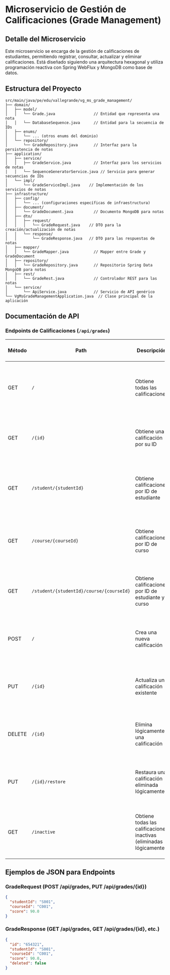 # Microservicio de Gestión de Calificaciones (Grade Management)

## Detalle del Microservicio
Este microservicio se encarga de la gestión de calificaciones de estudiantes, permitiendo registrar, consultar, actualizar y eliminar calificaciones. Está diseñado siguiendo una arquitectura hexagonal y utiliza programación reactiva con Spring WebFlux y MongoDB como base de datos.

## Estructura del Proyecto
```
src/main/java/pe/edu/vallegrande/vg_ms_grade_management/
├── domain/
│   ├── model/
│   │   └── Grade.java                 // Entidad que representa una nota
│   │   └── DatabaseSequence.java      // Entidad para la secuencia de IDs
│   ├── enums/
│   │   └── ... (otros enums del dominio)
│   └── repository/
│       └── GradeRepository.java       // Interfaz para la persistencia de notas
├── application/
│   ├── service/
│   │   ├── GradeService.java          // Interfaz para los servicios de notas
│   │   └── SequenceGeneratorService.java // Servicio para generar secuencias de IDs
│   └── impl/
│       └── GradeServiceImpl.java    // Implementación de los servicios de notas
├── infrastructure/
│   ├── config/
│   │   └── ... (configuraciones específicas de infraestructura)
│   ├── document/
│   │   └── GradeDocument.java         // Documento MongoDB para notas
│   ├── dto/
│   │   ├── request/
│   │   │   └── GradeRequest.java    // DTO para la creación/actualización de notas
│   │   └── response/
│   │       └── GradeResponse.java   // DTO para las respuestas de notas
│   ├── mapper/
│   │   └── GradeMapper.java           // Mapper entre Grade y GradeDocument
│   ├── repository/
│   │   └── GradeRepository.java       // Repositorio Spring Data MongoDB para notas
│   ├── rest/
│   │   └── GradeRest.java             // Controlador REST para las notas
│   └── service/
│       └── ApiService.java            // Servicio de API genérico
└── VgMsGradeManagementApplication.java  // Clase principal de la aplicación
```

## Documentación de API

### Endpoints de Calificaciones (`/api/grades`)

| Método | Path                                      | Descripción                                   | JSON de Request (Ejemplo) | JSON de Response (Ejemplo) |
|--------|-------------------------------------------|-----------------------------------------------|---------------------------|----------------------------|
| GET    | `/`                                       | Obtiene todas las calificaciones              | N/A                       | `[ { "id": "1", "studentId": "S001", "courseId": "C001", "score": 85.5, "deleted": false } ]` |
| GET    | `/{id}`                                   | Obtiene una calificación por su ID            | N/A                       | `{ "id": "1", "studentId": "S001", "courseId": "C001", "score": 85.5, "deleted": false }` |
| GET    | `/student/{studentId}`                    | Obtiene calificaciones por ID de estudiante   | N/A                       | `[ { "id": "1", "studentId": "S001", "courseId": "C001", "score": 85.5, "deleted": false } ]` |
| GET    | `/course/{courseId}`                      | Obtiene calificaciones por ID de curso        | N/A                       | `[ { "id": "1", "studentId": "S001", "courseId": "C001", "score": 85.5, "deleted": false } ]` |
| GET    | `/student/{studentId}/course/{courseId}`  | Obtiene calificaciones por ID de estudiante y curso | N/A                       | `{ "id": "1", "studentId": "S001", "courseId": "C001", "score": 85.5, "deleted": false }` |
| POST   | `/`                                       | Crea una nueva calificación                   | `{ "studentId": "S001", "courseId": "C001", "score": 90.0 }` | `{ "id": "2", "studentId": "S001", "courseId": "C001", "score": 90.0, "deleted": false }` |
| PUT    | `/{id}`                                   | Actualiza una calificación existente          | `{ "studentId": "S001", "courseId": "C001", "score": 92.0 }` | `{ "id": "1", "studentId": "S001", "courseId": "C001", "score": 92.0, "deleted": false }` |
| DELETE | `/{id}`                                   | Elimina lógicamente una calificación          | N/A                       | `{ "id": "1", "studentId": "S001", "courseId": "C001", "score": 85.5, "deleted": true }` |
| PUT    | `/{id}/restore`                           | Restaura una calificación eliminada lógicamente | N/A                       | `{ "id": "1", "studentId": "S001", "courseId": "C001", "score": 85.5, "deleted": false }` |
| GET    | `/inactive`                               | Obtiene todas las calificaciones inactivas (eliminadas lógicamente) | N/A                       | `[ { "id": "3", "studentId": "S002", "courseId": "C002", "score": 70.0, "deleted": true } ]` |

## Ejemplos de JSON para Endpoints

### GradeRequest (POST /api/grades, PUT /api/grades/{id})
```json
{
  "studentId": "S001",
  "courseId": "C001",
  "score": 90.0
}
```

### GradeResponse (GET /api/grades, GET /api/grades/{id}, etc.)
```json
{
  "id": "654321",
  "studentId": "S001",
  "courseId": "C001",
  "score": 90.0,
  "deleted": false
}
```
